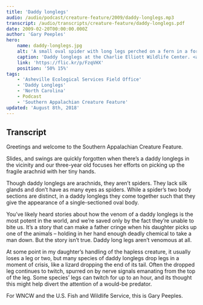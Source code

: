 ```yaml
---
title: 'Daddy longlegs'
audio: /audio/podcast/creature-feature/2009/daddy-longlegs.mp3
transcript: /audio/transcripts/creature-feature/daddy-longlegs.pdf
date: 2009-02-20T00:00:00.000Z
author: 'Gary Peeples'
hero:
    name: daddy-longlegs.jpg
    alt: 'A small oval spider with long legs perched on a fern in a forest.'
    caption: 'Daddy longlegs at the Charlie Elliott Wildlife Center. <a href="https://flic.kr/p/FzqVHX">Photo</a> by Gary Peeples, USFWS.'
    link: 'https://flic.kr/p/FzqVHX'
    position: '50% 15%'
tags:
    - 'Asheville Ecological Services Field Office'
    - 'Daddy Longlegs'
    - 'North Carolina'
    - Podcast
    - 'Southern Appalachian Creature Feature'
updated: 'August 8th, 2018'
---
```


## Transcript

Greetings and welcome to the Southern Appalachian Creature Feature.

Slides, and swings are quickly forgotten when there’s a daddy longlegs in the vicinity and our three-year old focuses her efforts on picking up the fragile arachnid with her tiny hands.

Though daddy longlegs are arachnids, they aren’t spiders. They lack silk glands and don’t have as many eyes as spiders. While a spider’s two body sections are distinct, in a daddy longlegs they come together such that they give the appearance of a single-sectioned oval body.

You’ve likely heard stories about how the venom of a daddy longlegs is the most potent in the world, and we’re saved only by the fact they’re unable to bite us. It’s a story that can make a father cringe when his daughter picks up one of the animals – holding in her hand enough deadly chemical to take a man down. But the story isn’t true. Daddy long legs aren’t venomous at all.

At some point in my daughter’s handling of the hapless creature, it usually loses a leg or two, but many species of daddy longlegs drop legs in a moment of crisis, like a lizard dropping the end of its tail. Often the dropped leg continues to twitch, spurred on by nerve signals emanating from the top of the leg. Some species’ legs can twitch for up to an hour, and its thought this might help divert the attention of a would-be predator.

For WNCW and the U.S. Fish and Wildlife Service, this is Gary Peeples.